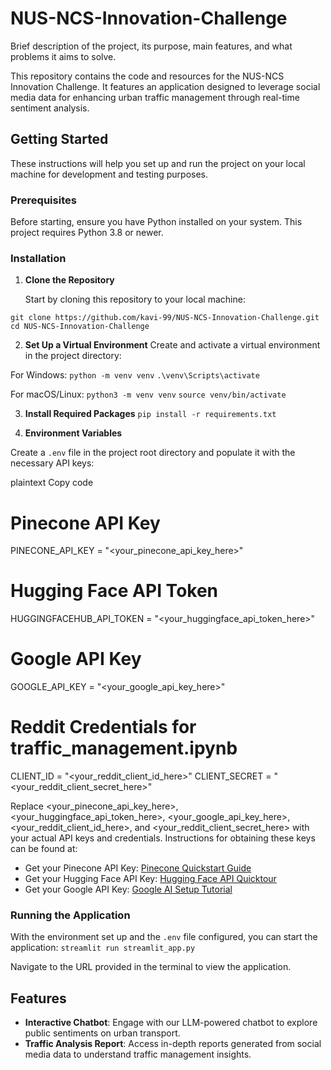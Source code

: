 # NUS-NCS-Innovation-Challenge

Brief description of the project, its purpose, main features, and what problems it aims to solve.

This repository contains the code and resources for the NUS-NCS Innovation Challenge. It features an application designed to leverage social media data for enhancing urban traffic management through real-time sentiment analysis.

## Getting Started

These instructions will help you set up and run the project on your local machine for development and testing purposes.

### Prerequisites

Before starting, ensure you have Python installed on your system. This project requires Python 3.8 or newer.

### Installation

1. **Clone the Repository**

   Start by cloning this repository to your local machine:

`git clone https://github.com/kavi-99/NUS-NCS-Innovation-Challenge.git`
`cd NUS-NCS-Innovation-Challenge`

2. **Set Up a Virtual Environment**
Create and activate a virtual environment in the project directory:

For Windows:
`python -m venv venv`
`.\venv\Scripts\activate`

For macOS/Linux:
`python3 -m venv venv`
`source venv/bin/activate`

3. **Install Required Packages**
`pip install -r requirements.txt`

4. **Environment Variables**

Create a `.env` file in the project root directory and populate it with the necessary API keys:

plaintext
Copy code
# Pinecone API Key
PINECONE_API_KEY = "<your_pinecone_api_key_here>"

# Hugging Face API Token
HUGGINGFACEHUB_API_TOKEN = "<your_huggingface_api_token_here>"

# Google API Key
GOOGLE_API_KEY = "<your_google_api_key_here>"

# Reddit Credentials for traffic_management.ipynb
CLIENT_ID = "<your_reddit_client_id_here>"
CLIENT_SECRET = "<your_reddit_client_secret_here>"

Replace <your_pinecone_api_key_here>, <your_huggingface_api_token_here>, <your_google_api_key_here>, <your_reddit_client_id_here>, and <your_reddit_client_secret_here> with your actual API keys and credentials. Instructions for obtaining these keys can be found at:
- Get your Pinecone API Key: [Pinecone Quickstart Guide](https://docs.pinecone.io/guides/getting-started/quickstart)
- Get your Hugging Face API Key: [Hugging Face API Quicktour](https://huggingface.co/docs/api-inference/en/quicktour)
- Get your Google API Key: [Google AI Setup Tutorial](https://ai.google.dev/tutorials/setup)

### Running the Application

With the environment set up and the `.env` file configured, you can start the application:
`streamlit run streamlit_app.py`

Navigate to the URL provided in the terminal to view the application.

## Features

- **Interactive Chatbot**: Engage with our LLM-powered chatbot to explore public sentiments on urban transport.
- **Traffic Analysis Report**: Access in-depth reports generated from social media data to understand traffic management insights.
